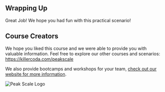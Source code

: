 ## Wrapping Up

Great Job! We hope you had fun with this practical scenario!

## Course Creators

We hope you liked this course and we were able to provide you with valuable information. Feel free to explore our other
courses and scenarios: <https://killercoda.com/peakscale>

We also provide bootcamps and workshops for your
team, [check out our website for more information](https://peakscale.ch/en/services/).

![Peak Scale Logo](../../assets/logos/peakscale/logo-vertical.png)
